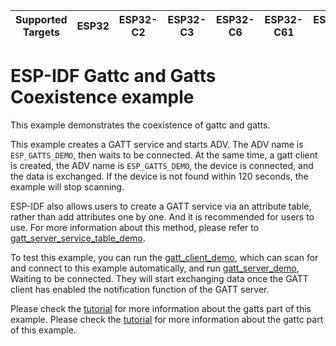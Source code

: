 | Supported Targets | ESP32 | ESP32-C2 | ESP32-C3 | ESP32-C6 | ESP32-C61 | ESP32-H2 | ESP32-S3 |
| ----------------- | ----- | -------- | -------- | -------- | --------- | -------- | -------- |

ESP-IDF Gattc and Gatts Coexistence example
==============================================

This example demonstrates the coexistence of gattc and gatts.

This example creates a GATT service and starts ADV. The ADV name is `ESP_GATTS_DEMO`, then waits to be connected. At the same time, a gatt client is created, the ADV name is `ESP_GATTS_DEMO`, the device is connected, and the data is exchanged. If the device is not found within 120 seconds, the example will stop scanning.

ESP-IDF also allows users to create a GATT service via an attribute table, rather than add attributes one by one. And it is recommended for users to use. For more information about this method, please refer to [gatt_server_service_table_demo](../../ble/gatt_server_service_table).

To test this example, you can run the [gatt_client_demo](../../ble/gatt_client), which can scan for and connect to this example automatically, and run [gatt_server_demo](../../ble/gatt_server), Waiting to be connected. They will start exchanging data once the GATT client has enabled the notification function of the GATT server.

Please check the [tutorial](../../ble/gatt_server/tutorial/Gatt_Server_Example_Walkthrough.md) for more information about the gatts part of this example.
Please check the [tutorial](../../ble/gatt_client/tutorial/Gatt_Client_Example_Walkthrough.md) for more information about the gattc part of this example.


